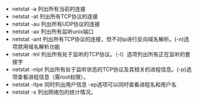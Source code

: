 - netstat -a  列出所有当前的连接
- netstat -at 列出所有TCP协议的连接
- netstat -au 列出所有UDP协议的连接
- netstat -ax 列出所有监听unix端口
- netstat -ant  列出所有TCP协议的连接，但不对ip进行反向域名解析。(-n)选项禁用域名解析功能
- netstat -tnl  列出所有处于监听的TCP协议。（-l）选项列出所有正在监听的套接字
- netstat -nlpt  列出所有处于监听状态的TCP协议及其相关的进程信息。(-p)选项查看进程信息（需root权限）。
- netstat -ltpe  同时列出用户信息   -ep选项可以同时查看进程名和用户名
- netstat -s 列出网络包的统计情况。
